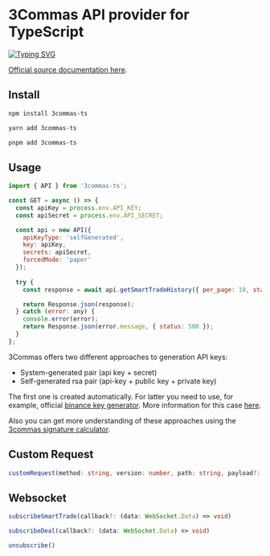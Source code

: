 # 3Commas API provider for TypeScript

<a href="https://git.io/typing-svg"><img src="https://readme-typing-svg.demolab.com?font=Fira+Code&weight=800&size=32&pause=1000&random=false&&lines=3Commas+API+provider;with+Typescript;" alt="Typing SVG" />

Official source documentation [here](https://github.com/3commas-io/3commas-official-api-docs#readme).

## Install
```bash
npm install 3commas-ts
```

```bash
yarn add 3commas-ts
```

```bash
pnpm add 3commas-ts
```

## Usage
```js
import { API } from '3commas-ts';

const GET = async () => {    
  const apiKey = process.env.API_KEY;
  const apiSecret = process.env.API_SECRET;

  const api = new API({
    apiKeyType: 'selfGenerated',
    key: apiKey,
    secrets: apiSecret, 
    forcedMode: 'paper'
  });
    
  try {
    const response = await api.getSmartTradeHistory({ per_page: 10, status: 'active' });

    return Response.json(response);
  } catch (error: any) {
    console.error(error);
    return Response.json(error.message, { status: 500 });
  }
};
```
3Commas offers two different approaches to generation API keys:
- System-generated pair (api key + secret)
- Self-generated rsa pair (api-key + public key + private key)

The first one is created automatically.
For latter you need to use, for example, official [binance key generator](https://github.com/binance/asymmetric-key-generator/releases).
More information for this case [here](https://github.com/3commas-io/3commas-official-api-docs/blob/master/signed_endpoints_rsa.md).

Also you can get more understanding of these approaches using the [3commas signature calculator](https://3commas-io.github.io/public-api-signature-calculator-example/).

## Custom Request
```ts
customRequest(method: string, version: number, path: string, payload?: any)
```

## Websocket
```ts
subscribeSmartTrade(callback?: (data: WebSocket.Data) => void)

subscribeDeal(callback?: (data: WebSocket.Data) => void)

unsubscribe()
```
